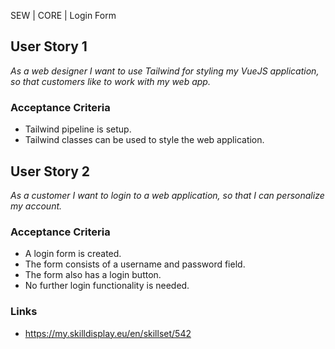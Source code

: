 SEW | CORE | Login Form

## User Story 1
*As a web designer I want to use Tailwind for styling my VueJS application, so that customers like to work with my web app.*

### Acceptance Criteria
- Tailwind pipeline is setup.
- Tailwind classes can be used to style the web application.

## User Story 2
*As a customer I want to login to a web application, so that I can personalize my account.*

### Acceptance Criteria
- A login form is created.
- The form consists of a username and password field.
- The form also has a login button.
- No further login functionality is needed.

### Links
- https://my.skilldisplay.eu/en/skillset/542
